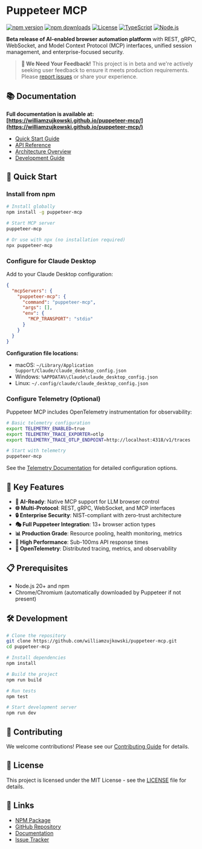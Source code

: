 # Puppeteer MCP

[![npm version](https://img.shields.io/npm/v/puppeteer-mcp.svg)](https://www.npmjs.com/package/puppeteer-mcp)
[![npm downloads](https://img.shields.io/npm/dm/puppeteer-mcp.svg)](https://www.npmjs.com/package/puppeteer-mcp)
[![License](https://img.shields.io/npm/l/puppeteer-mcp.svg)](LICENSE)
[![TypeScript](https://img.shields.io/badge/TypeScript-5.3-blue.svg)](https://www.typescriptlang.org/)
[![Node.js](https://img.shields.io/badge/Node.js-20+-green.svg)](https://nodejs.org/)

**Beta release of AI-enabled browser automation platform** with REST, gRPC, WebSocket, and Model
Context Protocol (MCP) interfaces, unified session management, and enterprise-focused security.

> **🔔 We Need Your Feedback!** This project is in beta and we're actively seeking user feedback to
> ensure it meets production requirements. Please
> [report issues](https://github.com/williamzujkowski/puppeteer-mcp/issues) or share your
> experience.

## 📚 Documentation

**Full documentation is available at:
[https://williamzujkowski.github.io/puppeteer-mcp/](https://williamzujkowski.github.io/puppeteer-mcp/)**

- [Quick Start Guide](https://williamzujkowski.github.io/puppeteer-mcp/quickstart/)
- [API Reference](https://williamzujkowski.github.io/puppeteer-mcp/api/)
- [Architecture Overview](https://williamzujkowski.github.io/puppeteer-mcp/architecture/)
- [Development Guide](https://williamzujkowski.github.io/puppeteer-mcp/development/)

## 🚀 Quick Start

### Install from npm

```bash
# Install globally
npm install -g puppeteer-mcp

# Start MCP server
puppeteer-mcp

# Or use with npx (no installation required)
npx puppeteer-mcp
```

### Configure for Claude Desktop

Add to your Claude Desktop configuration:

```json
{
  "mcpServers": {
    "puppeteer-mcp": {
      "command": "puppeteer-mcp",
      "args": [],
      "env": {
        "MCP_TRANSPORT": "stdio"
      }
    }
  }
}
```

**Configuration file locations:**

- macOS: `~/Library/Application Support/Claude/claude_desktop_config.json`
- Windows: `%APPDATA%\Claude\claude_desktop_config.json`
- Linux: `~/.config/claude/claude_desktop_config.json`

### Configure Telemetry (Optional)

Puppeteer MCP includes OpenTelemetry instrumentation for observability:

```bash
# Basic telemetry configuration
export TELEMETRY_ENABLED=true
export TELEMETRY_TRACE_EXPORTER=otlp
export TELEMETRY_TRACE_OTLP_ENDPOINT=http://localhost:4318/v1/traces

# Start with telemetry
puppeteer-mcp
```

See the [Telemetry Documentation](docs/telemetry.md) for detailed configuration options.

## 🎯 Key Features

- **🤖 AI-Ready**: Native MCP support for LLM browser control
- **🌐 Multi-Protocol**: REST, gRPC, WebSocket, and MCP interfaces
- **🔒 Enterprise Security**: NIST-compliant with zero-trust architecture
- **🎭 Full Puppeteer Integration**: 13+ browser action types
- **📊 Production Grade**: Resource pooling, health monitoring, metrics
- **🚀 High Performance**: Sub-100ms API response times
- **📡 OpenTelemetry**: Distributed tracing, metrics, and observability

## 📋 Prerequisites

- Node.js 20+ and npm
- Chrome/Chromium (automatically downloaded by Puppeteer if not present)

## 🛠️ Development

```bash
# Clone the repository
git clone https://github.com/williamzujkowski/puppeteer-mcp.git
cd puppeteer-mcp

# Install dependencies
npm install

# Build the project
npm run build

# Run tests
npm test

# Start development server
npm run dev
```

## 🤝 Contributing

We welcome contributions! Please see our [Contributing Guide](CONTRIBUTING.md) for details.

## 📄 License

This project is licensed under the MIT License - see the [LICENSE](LICENSE) file for details.

## 🔗 Links

- [NPM Package](https://www.npmjs.com/package/puppeteer-mcp)
- [GitHub Repository](https://github.com/williamzujkowski/puppeteer-mcp)
- [Documentation](https://williamzujkowski.github.io/puppeteer-mcp/)
- [Issue Tracker](https://github.com/williamzujkowski/puppeteer-mcp/issues)
